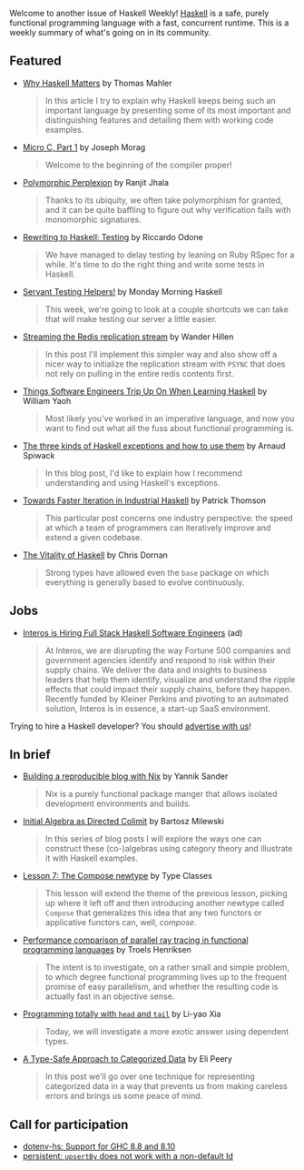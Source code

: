 Welcome to another issue of Haskell Weekly!
[Haskell](https://www.haskell.org) is a safe, purely functional programming language with a fast, concurrent runtime.
This is a weekly summary of what's going on in its community.

## Featured

- [Why Haskell Matters](https://github.com/thma/WhyHaskellMatters/blob/8a257be84c8bed9869adab7a49f18c47e22d85ea/README.md) by Thomas Mahler
  > In this article I try to explain why Haskell keeps being such an important language by presenting some of its most important and distinguishing features and detailing them with working code examples.

- [Micro C, Part 1](https://blog.josephmorag.com/posts/mcc1/) by Joseph Morag
  > Welcome to the beginning of the compiler proper!

- [Polymorphic Perplexion](https://ucsd-progsys.github.io/liquidhaskell-blog/2020/04/12/polymorphic-perplexion.lhs/) by Ranjit Jhala
  > Thanks to its ubiquity, we often take polymorphism for granted, and it can be quite baffling to figure out why verification fails with monomorphic signatures.

- [Rewriting to Haskell: Testing](https://odone.io/posts/2020-04-13-rewriting-haskell-testing.html) by Riccardo Odone
  > We have managed to delay testing by leaning on Ruby RSpec for a while. It's time to do the right thing and write some tests in Haskell.

- [Servant Testing Helpers!](https://mmhaskell.com/blog/2020/3/30/servant-testing-helpers) by Monday Morning Haskell
  > This week, we're going to look at a couple shortcuts we can take that will make testing our server a little easier.

- [Streaming the Redis replication stream](https://wjwh.eu/posts/2020-04-12-redis-conduit.html) by Wander Hillen
  > In this post I'll implement this simpler way and also show off a nicer way to initialize the replication stream with `PSYNC` that does not rely on pulling in the entire redis contents first.

- [Things Software Engineers Trip Up On When Learning Haskell](https://williamyaoh.com/posts/2020-04-12-software-engineer-hangups.html) by William Yaoh
  > Most likely you've worked in an imperative language, and now you want to find out what all the fuss about functional programming is.

- [The three kinds of Haskell exceptions and how to use them](https://www.tweag.io/posts/2020-04-16-exceptions-in-haskell.html) by Arnaud Spiwack
  > In this blog post, I'd like to explain how I recommend understanding and using Haskell's exceptions.

- [Towards Faster Iteration in Industrial Haskell](https://blog.sumtypeofway.com/posts/fast-iteration-with-haskell.html) by Patrick Thomson
  > This particular post concerns one industry perspective: the speed at which a team of programmers can iteratively improve and extend a given codebase.

- [The Vitality of Haskell](https://chrisdornan.com/posts/2020-04-13-vitality.html) by Chris Dornan
  > Strong types have allowed even the `base` package on which everything is generally based to evolve continuously.

## Jobs

- [Interos is Hiring Full Stack Haskell Software Engineers](https://www.interos.ai/vacancies/#haskell-software-engineer) (ad)
  > At Interos, we are disrupting the way Fortune 500 companies and government agencies identify and respond to risk within their supply chains. We deliver the data and insights to business leaders that help them identify, visualize and understand the ripple effects that could impact their supply chains, before they happen. Recently funded by Kleiner Perkins and pivoting to an automated solution, Interos is in essence, a start-up SaaS environment.

Trying to hire a Haskell developer?
You should [advertise with us](https://haskellweekly.news/advertising.html)!

## In brief

- [Building a reproducible blog with Nix](https://blog.ysndr.de/posts/internals/2020-04-10-built-with-nix/) by Yannik Sander
  > Nix is a purely functional package manger that allows isolated development environments and builds.

- [Initial Algebra as Directed Colimit](https://bartoszmilewski.com/2020/04/09/initial-algebra-as-directed-colimit/) by Bartosz Milewski
  > In this series of blog posts I will explore the ways one can construct these (co-)algebras using category theory and illustrate it with Haskell examples.

- [Lesson 7: The Compose newtype](https://typeclasses.com/functortown/the-compose-newtype) by Type Classes
  > This lesson will extend the theme of the previous lesson, picking up where it left off and then introducing another newtype called `Compose` that generalizes this idea that any two functors or applicative functors can, well, *compose*.

- [Performance comparison of parallel ray tracing in functional programming languages](https://github.com/athas/raytracers/tree/44f88046e298401abfdeb049f61dc215d0df9742) by Troels Henriksen
  > The intent is to investigate, on a rather small and simple problem, to which degree functional programming lives up to the frequent promise of easy parallelism, and whether the resulting code is actually fast in an objective sense.

- [Programming totally with `head` and `tail`](https://blog.poisson.chat/posts/2020-04-13-safe-head-tail.html) by Li-yao Xia
  > Today, we will investigate a more exotic answer using dependent types.

- [A Type-Safe Approach to Categorized Data](https://epeery.com/typesafe-approach-to-categorized-data/) by Eli Peery
  > In this post we'll go over one technique for representing categorized data in a way that prevents us from making careless errors and brings us some peace of mind.

## Call for participation

-   [dotenv-hs: Support for GHC 8.8 and 8.10](https://github.com/stackbuilders/dotenv-hs/issues/118)
-   [persistent: `upsertBy` does not work with a non-default Id](https://github.com/yesodweb/persistent/issues/1074)
